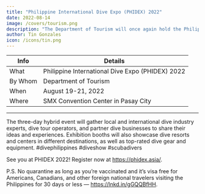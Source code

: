 ```yaml
---
title: "Philippine International Dive Expo (PHIDEX) 2022"
date: 2022-08-14
image: /covers/tourism.png
description: "The Department of Tourism will once again hold the Philippine International Dive Expo (PHIDEX) 2022 on August 19 to 21, 2022, at the SMX Convention Center in Pasay City, Metro Manila."
author: Tin Gonzales
icon: /icons/tin.png
---
```



<!-- Sunday, August 14, 2022 -->


<!-- The Philippines is now ready to welcome scuba divers and dive enthusiasts from all over the globe.  -->


Info | Details 
--- | ---
What | Philippine International Dive Expo (PHIDEX) 2022
By Whom | Department of Tourism
When | August 19-21, 2022
Where | SMX Convention Center in Pasay City
---


The three-day hybrid event will gather local and international dive industry experts, dive tour operators, and partner dive businesses to share their ideas and experiences. Exhibition booths will also showcase dive resorts and centers in different destinations, as well as top-rated dive gear and equipment. #divephilippines #diveshow #scubadivers

See you at PHIDEX 2022! Register now at https://phidex.asia/. 

P.S. No quarantine as long as you’re vaccinated and it’s visa free for Americans,  Canadians, and other foreign national travelers visiting the Philippines for 30 days or less  — https://lnkd.in/gGQQBfHH.

<!-- Wednesday, August 10, 2022
The 10th World Innovation Series Philippines


To enable financial inclusion in the region and provide a common platform for the burgeoning FSI community, Tradepass is hosting 10th World Innovation Series (WFIS) for the first time in the Philippines on 16 – 17 August 2022. The event will attract over 600 (in-person & virtual) technology and business heads from the leading Banks, Insurance & Micro-Finance institutions across the country.
Do not miss out on the largest fintech summit in Philippines at Sofitel Philippine Plaza Manila. 

More than 400 technology and business leaders from 150+ leading Philippine banks, insurance companies, and microfinance institutions will attend #WFISPhilippines for two days of special networking opportunities.

Register here:   https://philippines.worldfis.com/delegates/register.html

#WFISPhilippines #WFIS2022 #fintech #Digital #physicalEvent #FSI #BFSI #Retail #CoreBanking #Payments #saas #Conference #Technology #IT #IoT #AI #Speakers #Experts #tradepass #innovation #banking #future #newera #cloud #financial #insurance #media #digitalphilippines


 -->